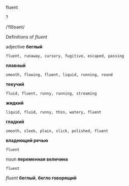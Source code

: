 fluent

?

/ˈflo͞oənt/

Definitions of _fluent_

adjective
**беглый**

    fluent, runaway, cursory, fugitive, escaped, passing
**плавный**

    smooth, flowing, fluent, liquid, running, round
**текучий**

    fluid, fluent, runny, running, streaming
**жидкий**

    liquid, fluid, runny, thin, watery, fluent
**гладкий**

    smooth, sleek, plain, slick, polished, fluent
**владеющий речью**

    fluent

noun
**переменная величина**

    fluent

_fluent_
**беглый**, **бегло говорящий**